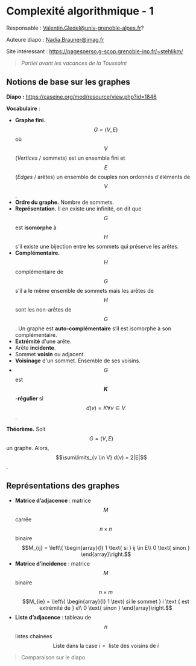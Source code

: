 # Complexité algorithmique - 1

Responsable : <Valentin.Gledel@univ-grenoble-alpes.fr>?

Auteure diapo : <Nadia.Brauner@imag.fr>

Site intéressant : <https://pagesperso.g-scop.grenoble-inp.fr/~stehlikm/>

> *Partiel avant les vacances de la Toussaint*

## Notions de base sur les graphes

**Diapo :** <https://caseine.org/mod/resource/view.php?id=1846>

**Vocabulaire** :

- **Graphe fini.** $$G = (V, E)$$ où $$V$$ (*Vertices* / sommets) est un ensemble fini et $$E$$ (*Edges* / arêtes) un ensemble de couples non ordonnés d'éléments de $$V$$.
- **Ordre du graphe.** Nombre de sommets.
- **Représentation.** Il en existe une infinité, on dit que $$G$$ est **isomorphe** à $$H$$ s'il existe une bijection entre les sommets qui préserve les arêtes.
- **Complémentaire.** $$H$$ complémentaire de $$G$$ s'il a le même ensemble de sommets mais les arêtes de $$H$$ sont les non-arêtes de $$G$$. Un graphe est **auto-complémentaire** s’il est isomorphe à son complémentaire.
- **Extrémité** d'une arête.
- Arête **incidente**.
- Sommet **voisin** ou adjacent.
- **Voisinage** d'un sommet. Ensemble de ses voisins.
- $$G$$ est **$$K$$-régulier** si $$d(v) = K \forall v \in V$$.

**Théorème.** Soit $$G = (V, E)$$ un graphe. Alors, $$\sum\limits_{v \in V} d(v) = 2|E|$$.

## Représentations des graphes

- **Matrice d’adjacence** : matrice $$M$$ carrée $$n \times n$$ binaire
  $$M_{ij} = \left\{ \begin{array}{l}
        1 \text{ si } ij \in E\\
        0 \text{ sinon }
    \end{array}\right.$$
- **Matrice d’incidence** : matrice $$M$$ binaire $$n \times m$$
    $$M_{ie} = \left\{ \begin{array}{l}
        1 \text{ si le sommet } i \text { est extrémité de } e\\
        0 \text{ sinon }
    \end{array}\right.$$
- **Liste d’adjacence** : tableau de $$n$$ listes chaînées
    $$\text{Liste dans la case } i = \text{ liste des voisins de } i$$

> Comparaison sur le diapo.
